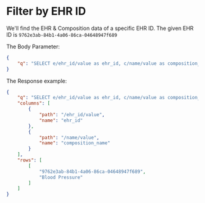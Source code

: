 # Filter by EHR ID

We'll find the EHR & Composition data of a specific EHR ID. The given EHR ID is `9762e3ab-84b1-4a06-86ca-04648947f689`

The Body Parameter:

```json
{
    "q": "SELECT e/ehr_id/value as ehr_id, c/name/value as composition_name FROM EHR e CONTAINS COMPOSITION c WHERE e/ehr_id/value = '9762e3ab-84b1-4a06-86ca-04648947f689'"
}
```

The Response example:

```json
{
    "q": "SELECT e/ehr_id/value as ehr_id, c/name/value as composition_name FROM EHR e CONTAINS COMPOSITION c WHERE e/ehr_id/value = '9762e3ab-84b1-4a06-86ca-04648947f689'",
    "columns": [
        {
            "path": "/ehr_id/value",
            "name": "ehr_id"
        },
        {
            "path": "/name/value",
            "name": "composition_name"
        }
    ],
    "rows": [
        [
            "9762e3ab-84b1-4a06-86ca-04648947f689",
            "Blood Pressure"
        ]
    ]
}
```

